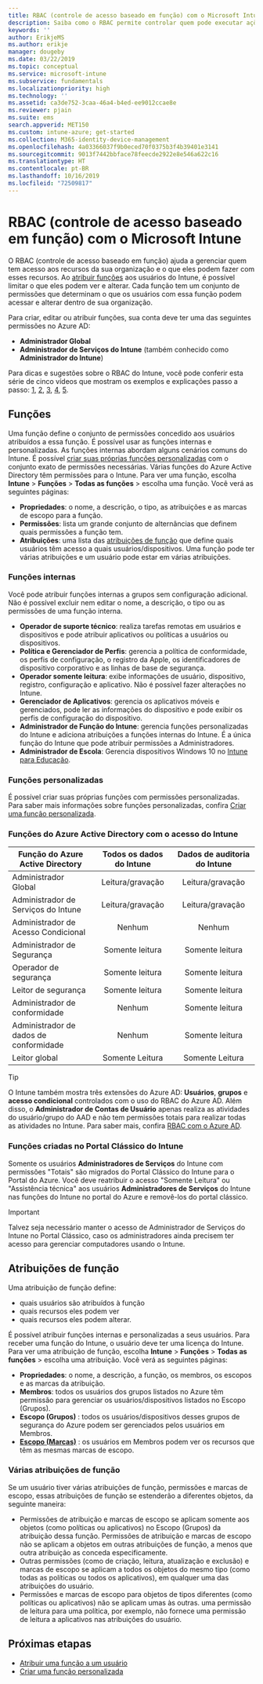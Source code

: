 ```yaml
---
title: RBAC (controle de acesso baseado em função) com o Microsoft Intune
description: Saiba como o RBAC permite controlar quem pode executar ações e fazer alterações no Microsoft Intune.
keywords: ''
author: ErikjeMS
ms.author: erikje
manager: dougeby
ms.date: 03/22/2019
ms.topic: conceptual
ms.service: microsoft-intune
ms.subservice: fundamentals
ms.localizationpriority: high
ms.technology: ''
ms.assetid: ca3de752-3caa-46a4-b4ed-ee9012ccae8e
ms.reviewer: pjain
ms.suite: ems
search.appverid: MET150
ms.custom: intune-azure; get-started
ms.collection: M365-identity-device-management
ms.openlocfilehash: 4a03366037f9b0eced70f0375b3f4b39401e3141
ms.sourcegitcommit: 9013f7442bbface78feecde2922e8e546a622c16
ms.translationtype: HT
ms.contentlocale: pt-BR
ms.lasthandoff: 10/16/2019
ms.locfileid: "72509817"
---
```

# <a name="role-based-access-control-rbac-with-microsoft-intune"></a>RBAC (controle de acesso baseado em função) com o Microsoft Intune

O RBAC (controle de acesso baseado em função) ajuda a gerenciar quem tem acesso aos recursos da sua organização e o que eles podem fazer com esses recursos.  Ao [atribuir funções](assign-role.md) aos usuários do Intune, é possível limitar o que eles podem ver e alterar. Cada função tem um conjunto de permissões que determinam o que os usuários com essa função podem acessar e alterar dentro de sua organização.

Para criar, editar ou atribuir funções, sua conta deve ter uma das seguintes permissões no Azure AD:
- **Administrador Global**
- **Administrador de Serviços do Intune** (também conhecido como **Administrador do Intune**)

Para dicas e sugestões sobre o RBAC do Intune, você pode conferir esta série de cinco vídeos que mostram os exemplos e explicações passo a passo: [1](https://www.youtube.com/watch?v=5deXLMLcnKY), [2](https://www.youtube.com/watch?v=38dnMBLuxbQ), [3](https://www.youtube.com/watch?v=6vqg9cAkMbY), [4](https://www.youtube.com/watch?v=5yOLajFFMHE), [5](https://www.youtube.com/watch?v=P5DDvsSF4Wk).

## <a name="roles"></a>Funções
Uma função define o conjunto de permissões concedido aos usuários atribuídos a essa função.
É possível usar as funções internas e personalizadas. As funções internas abordam alguns cenários comuns do Intune. É possível [criar suas próprias funções personalizadas](create-custom-role.md) com o conjunto exato de permissões necessárias. Várias funções do Azure Active Directory têm permissões para o Intune.
Para ver uma função, escolha **Intune** > **Funções** > **Todas as funções** > escolha uma função. Você verá as seguintes páginas:

- **Propriedades**: o nome, a descrição, o tipo, as atribuições e as marcas de escopo para a função. 
- **Permissões**: lista um grande conjunto de alternâncias que definem quais permissões a função tem.
- **Atribuições**: uma lista das [atribuições de função]( assign-role.md) que define quais usuários têm acesso a quais usuários/dispositivos. Uma função pode ter várias atribuições e um usuário pode estar em várias atribuições.

### <a name="built-in-roles"></a>Funções internas
Você pode atribuir funções internas a grupos sem configuração adicional. Não é possível excluir nem editar o nome, a descrição, o tipo ou as permissões de uma função interna.

- **Operador de suporte técnico**: realiza tarefas remotas em usuários e dispositivos e pode atribuir aplicativos ou políticas a usuários ou dispositivos.
- **Política e Gerenciador de Perfis**: gerencia a política de conformidade, os perfis de configuração, o registro da Apple, os identificadores de dispositivo corporativo e as linhas de base de segurança.
- **Operador somente leitura**: exibe informações de usuário, dispositivo, registro, configuração e aplicativo. Não é possível fazer alterações no Intune.
- **Gerenciador de Aplicativos**: gerencia os aplicativos móveis e gerenciados, pode ler as informações do dispositivo e pode exibir os perfis de configuração do dispositivo.
- **Administrador de Função do Intune**: gerencia funções personalizadas do Intune e adiciona atribuições a funções internas do Intune. É a única função do Intune que pode atribuir permissões a Administradores.
- **Administrador de Escola**: Gerencia dispositivos Windows 10 no [Intune para Educação](../introduction-intune-education.md).

### <a name="custom-roles"></a>Funções personalizadas
É possível criar suas próprias funções com permissões personalizadas. Para saber mais informações sobre funções personalizadas, confira [Criar uma função personalizada](create-custom-role.md).

### <a name="azure-active-directory-roles-with-intune-access"></a>Funções do Azure Active Directory com o acesso do Intune
| Função do Azure Active Directory | Todos os dados do Intune | Dados de auditoria do Intune |
| --- | :---: | :---: |
| Administrador Global | Leitura/gravação | Leitura/gravação |
| Administrador de Serviços do Intune | Leitura/gravação | Leitura/gravação |
| Administrador de Acesso Condicional | Nenhum | Nenhum |
| Administrador de Segurança | Somente leitura | Somente leitura |
| Operador de segurança | Somente leitura | Somente leitura |
| Leitor de segurança | Somente leitura | Somente leitura |
| Administrador de conformidade | Nenhum | Somente leitura |
| Administrador de dados de conformidade | Nenhum | Somente leitura |
| Leitor global | Somente Leitura | Somente Leitura |

> [!TIP]
> O Intune também mostra três extensões do Azure AD: **Usuários**, **grupos** e **acesso condicional** controlados com o uso do RBAC do Azure AD. Além disso, o **Administrador de Contas de Usuário** apenas realiza as atividades do usuário/grupo do AAD e não tem permissões totais para realizar todas as atividades no Intune. Para saber mais, confira [RBAC com o Azure AD](https://docs.microsoft.com/azure/active-directory/active-directory-assign-admin-roles).
### <a name="roles-created-in-the-intune-classic-portal"></a>Funções criadas no Portal Clássico do Intune
Somente os usuários **Administradores de Serviços** do Intune com permissões "Totais" são migrados do Portal Clássico do Intune para o Portal do Azure. Você deve reatribuir o acesso "Somente Leitura" ou "Assistência técnica" aos usuários **Administradores de Serviços** do Intune nas funções do Intune no portal do Azure e removê-los do portal clássico.
> [!IMPORTANT]
> Talvez seja necessário manter o acesso de Administrador de Serviços do Intune no Portal Clássico, caso os administradores ainda precisem ter acesso para gerenciar computadores usando o Intune.

## <a name="role-assignments"></a>Atribuições de função
Uma atribuição de função define:

- quais usuários são atribuídos à função
- quais recursos eles podem ver
- quais recursos eles podem alterar.

É possível atribuir funções internas e personalizadas a seus usuários. Para receber uma função do Intune, o usuário deve ter uma licença do Intune.
Para ver uma atribuição de função, escolha **Intune** > **Funções** > **Todas as funções** > escolha uma atribuição. Você verá as seguintes páginas:

- **Propriedades**: o nome, a descrição, a função, os membros, os escopos e as marcas da atribuição.
- **Membros**: todos os usuários dos grupos listados no Azure têm permissão para gerenciar os usuários/dispositivos listados no Escopo (Grupos).
- **Escopo (Grupos)** : todos os usuários/dispositivos desses grupos de segurança do Azure podem ser gerenciados pelos usuários em Membros.
- **[Escopo (Marcas)](scope-tags.md)** : os usuários em Membros podem ver os recursos que têm as mesmas marcas de escopo.

### <a name="multiple-role-assignments"></a>Várias atribuições de função
Se um usuário tiver várias atribuições de função, permissões e marcas de escopo, essas atribuições de função se estenderão a diferentes objetos, da seguinte maneira:

- Permissões de atribuição e marcas de escopo se aplicam somente aos objetos (como políticas ou aplicativos) no Escopo (Grupos) da atribuição dessa função. Permissões de atribuição e marcas de escopo não se aplicam a objetos em outras atribuições de função, a menos que outra atribuição as conceda especificamente.
- Outras permissões (como de criação, leitura, atualização e exclusão) e marcas de escopo se aplicam a todos os objetos do mesmo tipo (como todas as políticas ou todos os aplicativos), em qualquer uma das atribuições do usuário.
- Permissões e marcas de escopo para objetos de tipos diferentes (como políticas ou aplicativos) não se aplicam umas às outras. uma permissão de leitura para uma política, por exemplo, não fornece uma permissão de leitura a aplicativos nas atribuições do usuário.

## <a name="next-steps"></a>Próximas etapas
- [Atribuir uma função a um usuário](assign-role.md)
- [Criar uma função personalizada](create-custom-role.md)
